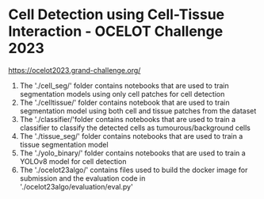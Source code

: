 # Cell Detection using Cell-Tissue Interaction - OCELOT Challenge 2023
https://ocelot2023.grand-challenge.org/

1. The './cell_seg/' folder contains notebooks that are used to train segmentation models using only cell patches for cell detection
2. The './celltissue/' folder contains notebook that are used to train segmentation model using both cell and tissue patches from the dataset
3. The './classifier/'folder contains notebooks that are used to train a classifier to classify the detected cells as tumourous/background cells
4. The './tissue_seg/' folder contains notebooks that are used to train a tissue segmentation model
5. The './yolo_binary/' folder contains notebooks that are used to train a YOLOv8 model for cell detection
6. The './ocelot23algo/' contains files used to build the docker image for submission and the evaluation code in './ocelot23algo/evaluation/eval.py'
